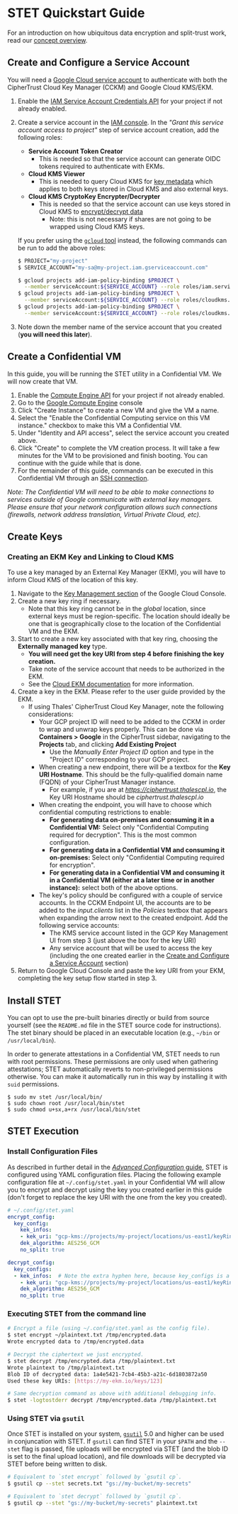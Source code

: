 # STET Quickstart Guide

For an introduction on how ubiquitous data encryption and split-trust work, read
our
[concept overview](https://cloud.google.com/compute/confidential-vm/docs/ubiquitous-data-encryption).

## Create and Configure a Service Account

You will need a
[Google Cloud service account](https://cloud.google.com/iam/docs/creating-managing-service-accounts#creating)
to authenticate with both the CipherTrust Cloud Key Manager (CCKM) and Google
Cloud KMS/EKM.

1.  Enable the
    [IAM Service Account Credentials API](https://console.cloud.google.com/apis/api/iamcredentials.googleapis.com/overview)
    for your project if not already enabled.
2.  Create a service account in the
    [IAM console](https://console.cloud.google.com/iam-admin/serviceaccounts).
    In the *"Grant this service account access to project"* step of service
    account creation, add the following roles:

    *   **Service Account Token Creator**
        *   This is needed so that the service account can generate OIDC tokens
            required to authenticate with EKMs.
    *   **Cloud KMS Viewer**
        *   This is needed to query Cloud KMS for
            [key metadata](https://cloud.google.com/kms/docs/reference/permissions-and-roles)
            which applies to both keys stored in Cloud KMS and also external
            keys.
    *   **Cloud KMS CryptoKey Encrypter/Decrypter**
        *   This is needed so that the service account can use keys stored in
            Cloud KMS to
            [encrypt/decrypt data](https://cloud.google.com/kms/docs/reference/permissions-and-roles)
            *   Note: this is not necessary if shares are not going to be
                wrapped using Cloud KMS keys.

    If you prefer using the [`gcloud` tool](https://cloud.google.com/sdk/gcloud)
    instead, the following commands can be run to add the above roles:

    ```bash
    $ PROJECT="my-project"
    $ SERVICE_ACCOUNT="my-sa@my-project.iam.gserviceaccount.com"

    $ gcloud projects add-iam-policy-binding $PROJECT \
      --member serviceAccount:${SERVICE_ACCOUNT} --role roles/iam.serviceAccountTokenCreator
    $ gcloud projects add-iam-policy-binding $PROJECT \
      --member serviceAccount:${SERVICE_ACCOUNT} --role roles/cloudkms.viewer
    $ gcloud projects add-iam-policy-binding $PROJECT \
      --member serviceAccount:${SERVICE_ACCOUNT} --role roles/cloudkms.cryptoKeyDecrypter
    ```

3.  Note down the member name of the service account that you created (**you
    will need this later**).

## Create a Confidential VM

In this guide, you will be running the STET utility in a Confidential VM. We
will now create that VM.

1.  Enable the
    [Compute Engine API](https://console.cloud.google.com/apis/api/compute.googleapis.com/overview)
    for your project if not already enabled.
1.  Go to the [Google Compute Engine](http://console.cloud.google.com/compute)
    console
1.  Click "Create Instance" to create a new VM and give the VM a name.
1.  Select the "Enable the Confidential Computing service on this VM instance."
    checkbox to make this VM a Confidential VM.
1.  Under "Identity and API access", select the service account you created
    above.
1.  Click "Create" to complete the VM creation process. It will take a few
    minutes for the VM to be provisioned and finish booting. You can continue
    with the guide while that is done.
1.  For the remainder of this guide, commands can be executed in this
    Confidential VM through an
    [SSH connection](https://cloud.google.com/compute/docs/instances/connecting-to-instance).

*Note: The Confidential VM will need to be able to make connections to services
outside of Google communicate with external key managers. Please ensure that
your network configuration allows such connections (firewalls, network address
translation, Virtual Private Cloud, etc).*

## Create Keys

### Creating an EKM Key and Linking to Cloud KMS

To use a key managed by an External Key Manager (EKM), you will have to inform
Cloud KMS of the location of this key.

1.  Navigate to the
    [Key Management section](https://console.cloud.google.com/security/kms/keyrings)
    of the Google Cloud Console.
1.  Create a new key ring if necessary.
    *   Note that this key ring cannot be in the *global* location, since
        external keys must be region-specific. The location should ideally be
        one that is geographically close to the location of the Confidential VM
        and the EKM.
1.  Start to create a new key associated with that key ring, choosing the
    **Externally managed key** type.
    *   **You will need get the key URI from step 4 before finishing the key
        creation.**
    *   Take note of the service account that needs to be authorized in the EKM.
    *   See the [Cloud EKM documentation](https://cloud.google.com/kms/docs/ekm)
        for more information.
1.  Create a key in the EKM. Please refer to the user guide provided by the EKM.
    *   If using Thales' CipherTrust Cloud Key Manager, note the following
        considerations:
        *   Your GCP project ID will need to be added to the CCKM in order to
            wrap and unwrap keys properly. This can be done via **Containers >
            Google** in the CipherTrust sidebar, navigating to the **Projects**
            tab, and clicking **Add Existing Project**
            *   Use the *Manually Enter Project ID* option and type in the
                "Project ID" corresponding to your GCP project.
        *   When creating a new endpoint, there will be a textbox for the **Key
            URI Hostname**. This should be the fully-qualified domain name
            (FQDN) of your CipherTrust Manager instance.
            *   For example, if you are at *https://ciphertrust.thalescpl.io*,
                the Key URI Hostname should be *ciphertrust.thalescpl.io*
        *   When creating the endpoint, you will have to choose which
            confidential computing restrictions to enable:
            *   **For generating data on-premises and consuming it in a
                Confidential VM:** Select only "Confidential Computing required
                for decryption". This is the most common configuration.
            *   **For generating data in a Confidential VM and consuming it
                on-premises:** Select only "Confidential Computing required for
                encryption".
            *   **For generating data in a Confidential VM and consuming it in a
                Confidential VM (either at a later time or in another
                instance):** select both of the above options.
        *   The key's policy should be configured with a couple of service
            accounts. In the CCKM Endpoint UI, the accounts are to be added to
            the *input.clients* list in the *Policies* textbox that appears when
            expanding the arrow next to the created endpoint. Add the following
            service accounts:
            *   The KMS service account listed in the GCP Key Management UI from
                step 3 (just above the box for the key URI)
            *   Any service account that will be used to access the key
                (including the one created earlier in the
                [Create and Configure a Service Account](#create-and-configure-a-service-account)
                section)
1.  Return to Google Cloud Console and paste the key URI from your EKM,
    completing the key setup flow started in step 3.

## Install STET

You can opt to use the pre-built binaries directly or build from source yourself
(see the `README.md` file in the STET source code for instructions). The stet
binary should be placed in an executable location (e.g., `~/bin` or
`/usr/local/bin`).

In order to generate attestations in a Confidential VM, STET needs to run with
root permissions. These permissions are only used when gathering attestations;
STET automatically reverts to non-privileged permissions otherwise. You can make
it automatically run in this way by installing it with `suid` permissions.

```
$ sudo mv stet /usr/local/bin/
$ sudo chown root /usr/local/bin/stet
$ sudo chmod u+sx,a+rx /usr/local/bin/stet
```

## STET Execution

### Install Configuration Files

As described in further detail in the
[*Advanced Configuration* guide](advanced_configuration.md), STET is configured
using YAML configuration files. Placing the following example configuration file
at `~/.config/stet.yaml` in your Confidential VM will allow you to encrypt and
decrypt using the key you created earlier in this guide (don't forget to replace
the key URI with the one from the key you created).

```yaml
# ~/.config/stet.yaml
encrypt_config:
  key_config:
    kek_infos:
    - kek_uri: "gcp-kms://projects/my-project/locations/us-east1/keyRings/my-keyring/cryptoKeys/my-key"
    dek_algorithm: AES256_GCM
    no_split: true

decrypt_config:
  key_configs:
  - kek_infos:  # Note the extra hyphen here, because key_configs is a repeated field.
    - kek_uri: "gcp-kms://projects/my-project/locations/us-east1/keyRings/my-keyring/cryptoKeys/my-key"
    dek_algorithm: AES256_GCM
    no_split: true
```

### Executing STET from the command line

```bash
# Encrypt a file (using ~/.config/stet.yaml as the config file).
$ stet encrypt ~/plaintext.txt /tmp/encrypted.data
Wrote encrypted data to /tmp/encrypted.data

# Decrypt the ciphertext we just encrypted.
$ stet decrypt /tmp/encrypted.data /tmp/plaintext.txt
Wrote plaintext to /tmp/plaintext.txt
Blob ID of decrypted data: 1a4e5421-7cb4-45b3-a21c-6d1803872a50
Used these key URIs: [https://my-ekm.io/keys/123]

# Same decryption command as above with additional debugging info.
$ stet -logtostderr decrypt /tmp/encrypted.data /tmp/plaintext.txt
```

### Using STET via `gsutil`

Once STET is installed on your system,
[`gsutil`](https://github.com/GoogleCloudPlatform/gsutil) 5.0 and higher can be
used in conjuncation with STET. If `gsutil` can find STET in your `$PATH` and
the `--stet` flag is passed, file uploads will be encrypted via STET (and the
blob ID is set to the final upload location), and file downloads will be
decrypted via STET before being written to disk.

```bash
# Equivalent to `stet encrypt` followed by `gsutil cp`.
$ gsutil cp --stet secrets.txt "gs://my-bucket/my-secrets"

# Equivalent to `stet decrypt` followed by `gsutil cp`.
$ gsutil cp --stet "gs://my-bucket/my-secrets" plaintext.txt
```
